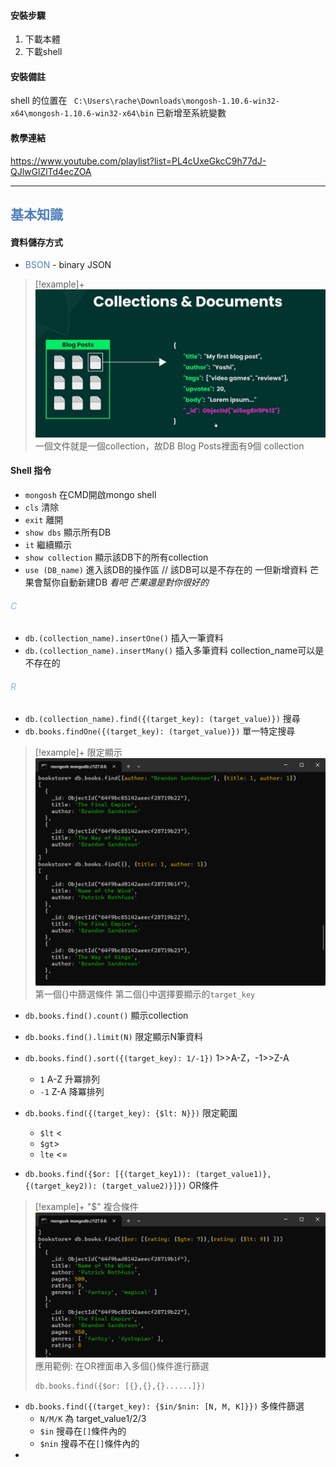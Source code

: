 #### 安裝步驟
1. 下載本體
2. 下載shell

#### 安裝備註
shell 的位置在
` C:\Users\rache\Downloads\mongosh-1.10.6-win32-x64\mongosh-1.10.6-win32-x64\bin`
已新增至系統變數

#### 教學連結
https://www.youtube.com/playlist?list=PL4cUxeGkcC9h77dJ-QJlwGlZlTd4ecZOA

---
## <font color="#4f81bd">基本知識</font>

#### 資料儲存方式

- <font color="#4f81bd">BSON</font> - binary JSON
>[!example]+ 
>![image.png|525](https://raw.githubusercontent.com/Ash0645/image_remote/main/202309070227799.png)
>一個文件就是一個collection，故DB Blog Posts裡面有9個 collection


#### Shell 指令

- `mongosh` 在CMD開啟mongo shell
- `cls` 清除
- `exit` 離開
- `show dbs` 顯示所有DB
- `it` 繼續顯示
- `show collection` 顯示該DB下的所有collection
- `use (DB_name)` 進入該DB的操作區
// 該DB可以是不存在的 一但新增資料 芒果會幫你自動新建DB
*看吧 芒果還是對你很好的*

###### <font color="#8db3e2">C</font>

- `db.(collection_name).insertOne()` 插入一筆資料
- `db.(collection_name).insertMany()` 插入多筆資料
collection_name可以是不存在的

###### <font color="#8db3e2">R</font>

- `db.(collection_name).find({(target_key): (target_value)})` 搜尋
- `db.books.findOne({(target_key): (target_value)})` 單一特定搜尋
>[!example]+ 限定顯示
>![image.png](https://raw.githubusercontent.com/Ash0645/image_remote/main/202309082314388.png)
> 第一個{}中篩選條件
> 第二個{}中選擇要顯示的`target_key` 

- `db.books.find().count()` 顯示collection
- `db.books.find().limit(N)` 限定顯示N筆資料

- `db.books.find().sort({(target_key): 1/-1})` 1>>A-Z，-1>>Z-A
	- `1` A-Z 升冪排列
	- `-1` Z-A 降冪排列
- `db.books.find({(target_key): {$lt: N}})` 限定範圍
	- `$lt` <
	- `$gt`>
	- `lte` <=

- `db.books.find({$or: [{(target_key1)): (target_value1)},{(target_key2)): (target_value2)}]})` OR條件
>[!example]+  "$" 複合條件
>![image.png|525](https://raw.githubusercontent.com/Ash0645/image_remote/main/202309090031432.png)
> 應用範例: 在OR裡面串入多個{}條件進行篩選
> ```
> db.books.find({$or: [{},{},{}......]})

- `db.books.find({(target_key): {$in/$nin: [N, M, K]}})` 多條件篩選
	- `N/M/K` 為 target_value1/2/3
	- `$in` 搜尋在`[]`條件內的
	- `$nin` 搜尋不在`[]`條件內的
- 